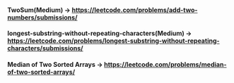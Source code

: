 #### TwoSum(Medium) -> https://leetcode.com/problems/add-two-numbers/submissions/
#### longest-substring-without-repeating-characters(Medium) -> https://leetcode.com/problems/longest-substring-without-repeating-characters/submissions/
#### Median of Two Sorted Arrays -> https://leetcode.com/problems/median-of-two-sorted-arrays/